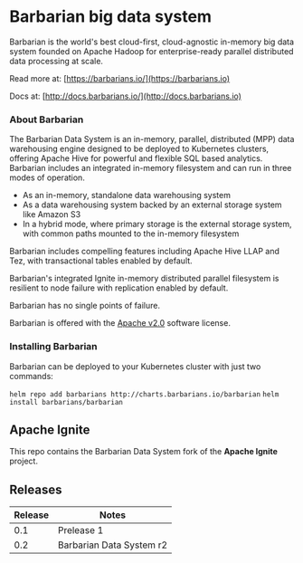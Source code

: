 # Barbarian big data system

Barbarian is the world's best cloud-first, cloud-agnostic in-memory big data system founded on Apache Hadoop for enterprise-ready parallel distributed data processing at scale.

Read more at:
[https://barbarians.io/](https://barbarians.io)

Docs at:
[http://docs.barbarians.io/](http://docs.barbarians.io)

### About Barbarian

The Barbarian Data System is an in-memory, parallel, distributed (MPP) data warehousing engine designed to be deployed to Kubernetes clusters, offering Apache Hive for powerful and flexible SQL based analytics. Barbarian includes an integrated in-memory filesystem and can run in three modes of operation.
* As an in-memory, standalone data warehousing system
* As a data warehousing system backed by an external storage system like Amazon S3
* In a hybrid mode, where primary storage is the external storage system, with common paths mounted to the in-memory filesystem

Barbarian includes compelling features including Apache Hive LLAP and Tez, with transactional tables enabled by default. 

Barbarian's integrated Ignite in-memory distributed parallel filesystem is resilient to node failure with replication enabled by default.

Barbarian has no single points of failure.

Barbarian is offered with the [Apache v2.0](https://www.apache.org/licenses/LICENSE-2.0) software license.

### Installing Barbarian

Barbarian can be deployed to your Kubernetes cluster with just two commands:

```helm repo add barbarians http://charts.barbarians.io/barbarian```
```helm install barbarians/barbarian```

## Apache Ignite

This repo contains the Barbarian Data System fork of the **Apache Ignite** project.

## Releases

| Release | Notes |
| -- | -- |
| 0.1 | Prelease 1 |
| 0.2 | Barbarian Data System r2 |


